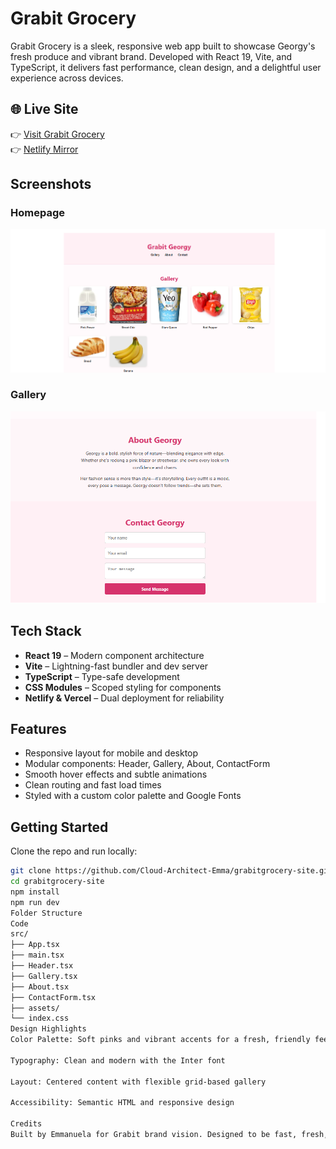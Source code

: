# Grabit Grocery 

Grabit Grocery is a sleek, responsive web app built to showcase Georgy's fresh produce and vibrant brand. Developed with React 19, Vite, and TypeScript, it delivers fast performance, clean design, and a delightful user experience across devices.

## 🌐 Live Site

👉 [Visit Grabit Grocery](https://grabitgrocery-site.vercel.app)  
👉 [Netlify Mirror](https://grabit-grocery-site.netlify.app)

## Screenshots

### Homepage
![Homepage](./public/homepage.png)


### Gallery
![Gallery](./public/gallery.png)

## Tech Stack

- **React 19** – Modern component architecture  
- **Vite** – Lightning-fast bundler and dev server  
- **TypeScript** – Type-safe development  
- **CSS Modules** – Scoped styling for components  
- **Netlify & Vercel** – Dual deployment for reliability

## Features

- Responsive layout for mobile and desktop  
- Modular components: Header, Gallery, About, ContactForm  
- Smooth hover effects and subtle animations  
- Clean routing and fast load times  
- Styled with a custom color palette and Google Fonts

## Getting Started

Clone the repo and run locally:

```bash
git clone https://github.com/Cloud-Architect-Emma/grabitgrocery-site.git
cd grabitgrocery-site
npm install
npm run dev
Folder Structure
Code
src/
├── App.tsx
├── main.tsx
├── Header.tsx
├── Gallery.tsx
├── About.tsx
├── ContactForm.tsx
├── assets/
└── index.css
Design Highlights
Color Palette: Soft pinks and vibrant accents for a fresh, friendly feel

Typography: Clean and modern with the Inter font

Layout: Centered content with flexible grid-based gallery

Accessibility: Semantic HTML and responsive design

Credits
Built by Emmanuela for Grabit brand vision. Designed to be fast, fresh, and future-ready.
